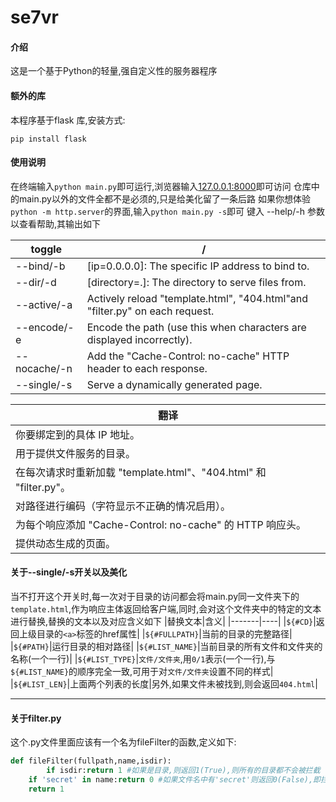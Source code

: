 # se7vr

#### 介绍
这是一个基于Python的轻量,强自定义性的服务器程序

#### 额外的库
本程序基于flask 库,安装方式:

```shell
pip install flask
```

#### 使用说明

在终端输入`python main.py`即可运行,浏览器输入[127.0.0.1:8000](http://127.0.0.1:8000)即可访问
仓库中的main.py以外的文件全都不是必须的,只是给美化留了一条后路
如果你想体验 `python -m http.server`的界面,输入`python main.py -s`即可
键入 --help/-h 参数以查看帮助,其输出如下

|toggle|/|
|------|-|
| --bind/-b   |[ip=0.0.0.0]: The specific IP address to bind to.|
| --dir/-d    |[directory=.]: The directory to serve files from.|
| --active/-a |Actively reload "template.html", "404.html"and "filter.py" on each request.|
| --encode/-e |Encode the path (use this when characters are displayed incorrectly).|
| --nocache/-n|Add the "Cache-Control: no-cache" HTTP header to each response.|
| --single/-s |Serve a dynamically generated page.|

|翻译|
|----|
|你要绑定到的具体 IP 地址。|
|用于提供文件服务的目录。|
|在每次请求时重新加载 "template.html"、"404.html" 和 "filter.py"。|
|对路径进行编码（字符显示不正确的情况启用）。|
|为每个响应添加 "Cache-Control: no-cache" 的 HTTP 响应头。|
|提供动态生成的页面。|

#### 关于--single/-s开关以及美化
当不打开这个开关时,每一次对于目录的访问都会将main.py同一文件夹下的`template.html`,作为响应主体返回给客户端,同时,会对这个文件夹中的特定的文本进行替换,替换的文本以及对应含义如下
|替换文本|含义|
|-------|----|
|`${#CD}`|返回上级目录的`<a>`标签的href属性|
|`${#FULLPATH}`|当前的目录的完整路径|
|`${#PATH}`|运行目录的相对路径|
|`${#LIST_NAME}`|当前目录的所有文件和文件夹的名称(一个一行)|
|`${#LIST_TYPE}`|`文件/文件夹`,用`0/1`表示(一个一行),与`${#LIST_NAME}`的顺序完全一致,可用于对`文件/文件夹`设置不同的样式|
|`${#LIST_LEN}`|上面两个列表的长度|另外,如果文件未被找到,则会返回`404.html`|

---

#### 关于filter.py
这个.py文件里面应该有一个名为fileFilter的函数,定义如下:
```python
def fileFilter(fullpath,name,isdir):
    	if isdir:return 1 #如果是目录,则返回1(True),则所有的目录都不会被拦截
	if 'secret' in name:return 0 #如果文件名中有'secret'则返回0(False),即拦截这个文件
	return 1
```

